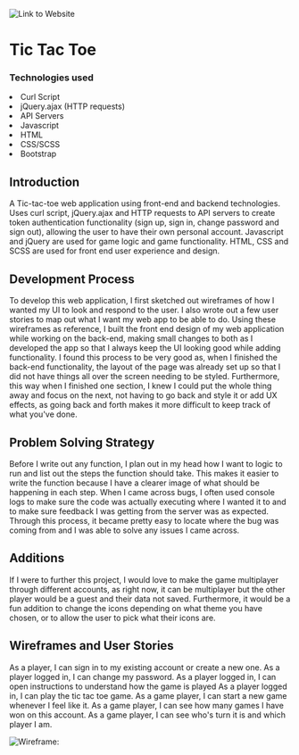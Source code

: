 ![Link to Website](https://britneyart80.github.io/Tic-tac-toe-client/)

# Tic Tac Toe

### Technologies used
<li>Curl Script</li>
<li>jQuery.ajax (HTTP requests)</li>
<li>API Servers</li>
<li>Javascript</li>
<li>HTML</li>
<li>CSS/SCSS</li>
<li>Bootstrap</li>


## Introduction

A Tic-tac-toe web application using front-end and backend technologies. Uses curl script, jQuery.ajax and HTTP requests to API servers to create token authentication functionality (sign up, sign in, change password and sign out), allowing the user to have their own personal account. Javascript and jQuery are used for game logic and game functionality. HTML, CSS and SCSS are used for front end user experience and design.


## Development Process

To develop this web application, I first sketched out wireframes of how I wanted my UI to look and respond to the user. I also wrote out a few user stories to map out what I want my web app to be able to do. Using these wireframes as reference, I built the front end design of my web application while working on the back-end, making small changes to both as I developed the app so that I always keep the UI looking good while adding functionality. I found this process to be very good as, when I finished the back-end functionality, the layout of the page was already set up so that I did not have things all over the screen needing to be styled. Furthermore, this way when I finished one section, I knew I could put the whole thing away and focus on the next, not having to go back and style it or add UX effects, as going back and forth makes it more difficult to keep track of what you've done.

## Problem Solving Strategy

Before I write out any function, I plan out in my head how I want to logic to run and list out the steps the function should take. This makes it easier to write the function because I have a clearer image of what should be happening in each step. When I came across bugs, I often used console logs to make sure the code was actually executing where I wanted it to and to make sure feedback I was getting from the server was as expected. Through this process, it became pretty easy to locate where the bug was coming from and I was able to solve any issues I came across.

## Additions

If I were to further this project, I would love to make the game multiplayer through different accounts, as right now, it can be multiplayer but the other player would be a guest and their data not saved. Furthermore, it would be a fun addition to change the icons depending on what theme you have chosen, or to allow the user to pick what their icons are.

## Wireframes and User Stories

As a player, I can sign in to my existing account or create a new one.
As a player logged in, I can change my password.
As a player logged in, I can open instructions to understand how the game is played
As a player logged in, I can play the tic tac toe game.
As a game player, I can start a new game whenever I feel like it.
As a game player, I can see how many games I have won on this account.
As a game player, I can see who's turn it is and which player I am.

![Wireframe:](https://i.imgur.com/nOrNUgn.jpg)
